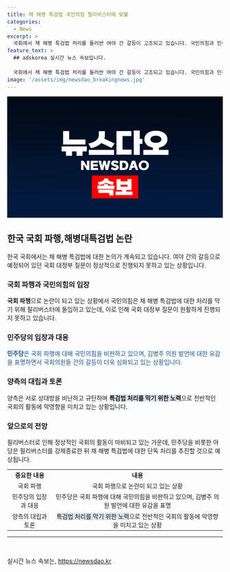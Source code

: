 ```yaml
---
title: 채 해병 특검법 국민의힘 필리버스터에 맞불
categories:
  - News
excerpt: >
  국회에서 채 해병 특검법 처리를 둘러싼 여야 간 갈등이 고조되고 있습니다. 국민의힘과 민주당은 서로 책임을 떠넘기고 특검법 처리를 둘러싼 갈등이 심화되고 있습니다. 국회 대정부질문이 파행하면서 여당 의원들이 필리버스터에 돌입하며 국회는 정상적인 질문 제도를 수행하지 못하고 있습니다. 추경호 의원은 김병주 의원의 사과를 요구하고, 민주당은 이를 피해 특검법 처리를 막기 위한 속셈이라고 비판하고 있습니다. 이에 대한 대응으로 내일 오후 필리버스터를 종료하고 특검법을 처리할 것으로 보입니다.
feature_text: >
  ## adskorea 실시간 뉴스 속보입니다.

  국회에서 채 해병 특검법 처리를 둘러싼 여야 간 갈등이 고조되고 있습니다. 국민의힘과 민주당은 서로 책임을 떠넘기고 특검법 처리를 둘러싼 갈등이 심화되고 있습니다. 국회 대정부질문이 파행하면서 여당 의원들이 필리버스터에 돌입하며 국회는 정상적인 질문 제도를 수행하지 못하고 있습니다. 추경호 의원은 김병주 의원의 사과를 요구하고, 민주당은 이를 피해 특검법 처리를 막기 위한 속셈이라고 비판하고 있습니다. 이에 대한 대응으로 내일 오후 필리버스터를 종료하고 특검법을 처리할 것으로 보입니다.
image: '/assets/img/newsdao_breakingnews.jpg'
---
```


<p><img src="/assets/img/newsdao_breakingnews.jpg" alt="adskorea 속보" /></p>

<h2 data-ke-size="size26">한국 국회 파행,해병대특검법 논란</h2>

<p data-ke-size="size16">한국 국회에서는 채 해병 특검법에 대한 논의가 계속되고 있습니다. 여야 간의 갈등으로 예정되어 있던 국회 대정부 질문이 정상적으로 진행되지 못하고 있는 상황입니다.</p>

<h3 data-ke-size="size24">국회 파행과 국민의힘의 입장</h3>

<p data-ke-size="size16"><b>국회 파행</b>으로 논란이 되고 있는 상황에서 국민의힘은 채 해병 특검법에 대한 처리를 막기 위해 필리버스터에 돌입하고 있는데, 이로 인해 국회 대정부 질문이 원활하게 진행되지 못하고 있습니다.</p>

<h3 data-ke-size="size24">민주당의 입장과 대응</h3>

<p data-ke-size="size16"><span style="color: #1a5490;"><b>민주당</b>은 국회 파행에 대해 국민의힘을 비판하고 있으며, 김병주 의원 발언에 대한 유감을 표명하면서 국회의원들 간의 갈등이 더욱 심화되고 있는 상황입니다.</span></p>

<h3 data-ke-size="size24">양측의 대립과 토론</h3>

<p data-ke-size="size16">양측은 서로 상대방을 비난하고 규탄하며 <span style="background-color: #21538527;"><b>특검법 처리를 막기 위한 노력</b></span>으로 전반적인 국회의 활동에 악영향을 미치고 있는 상황입니다.</p>

<h3 data-ke-size="size24">앞으로의 전망</h3>

<p data-ke-size="size16">필리버스터로 인해 정상적인 국회의 활동이 마비되고 있는 가운데, 민주당을 비롯한 야당은 필리버스터를 강제종료한 뒤 채 해병 특검법에 대한 단독 처리를 추진할 것으로 예상됩니다.</p>

<table>
<tbody>
<tr>
<td style="text-align: center; height: 17px;"><b>중요한 내용</b></td>
<td style="text-align: center; height: 17px;"><b>내용</b></td>
</tr>
<tr>
<td style="text-align: center; height: 17px;">국회 파행</td>
<td style="text-align: center; height: 17px;">국회 파행으로 논란이 되고 있는 상황</td>
</tr>
<tr>
<td style="text-align: center; height: 17px;">민주당의 입장과 대응</td>
<td style="text-align: center; height: 17px;">민주당은 국회 파행에 대해 국민의힘을 비판하고 있으며, 김병주 의원 발언에 대한 유감을 표명</td>
</tr>
<tr>
<td style="text-align: center; height: 17px;">양측의 대립과 토론</td>
<td style="text-align: center; height: 17px;"><span style="background-color: #21538527;">특검법 처리를 막기 위한 노력</span>으로 전반적인 국회의 활동에 악영향을 미치고 있는 상황</td>
</tr>
</tbody>
</table>

<hr>

<p data-ke-size="size16">&nbsp;</p>
실시간 뉴스 속보는, <a href="https://newsdao.kr" rel="dofollow">https://newsdao.kr</a>


